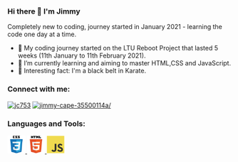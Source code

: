 ### Hi there 👋 I'm Jimmy ###
Completely new to coding, journey started in January 2021 - learning the code one day at a time. 

- 🔭 My coding journey started on the LTU Reboot Project that lasted 5 weeks (11th January to 11th February 2021).
- 🌱 I’m currently learning and aiming to master HTML,CSS and JavaScript.
- 🥋 Interesting fact: I'm a black belt in Karate.

<h3 align="left">Connect with me:</h3>
<p align="left">
<a href="https://codepen.io/jc753" target="blank"><img align="center" src="https://cdn.jsdelivr.net/npm/simple-icons@3.0.1/icons/codepen.svg" alt="jc753" height="30" width="40" /></a>
<a href="https://linkedin.com/in/jimmy-cape-35500114a/" target="blank"><img align="center" src="https://cdn.jsdelivr.net/npm/simple-icons@3.0.1/icons/linkedin.svg" alt="jimmy-cape-35500114a/" height="30" width="40" /></a>
</p>

<h3 align="left">Languages and Tools:</h3>
<p align="left"> <a href="https://www.w3schools.com/css/" target="_blank"> <img src="https://raw.githubusercontent.com/devicons/devicon/master/icons/css3/css3-original-wordmark.svg" alt="css3" width="40" height="40"/> </a> <a href="https://www.w3.org/html/" target="_blank"> <img src="https://raw.githubusercontent.com/devicons/devicon/master/icons/html5/html5-original-wordmark.svg" alt="html5" width="40" height="40"/> </a> <a href="https://developer.mozilla.org/en-US/docs/Web/JavaScript" target="_blank"> <img src="https://raw.githubusercontent.com/devicons/devicon/master/icons/javascript/javascript-original.svg" alt="javascript" width="40" height="40"/> </a> </p>
